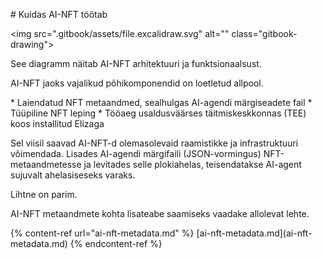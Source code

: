 \# Kuidas AI-NFT töötab

\<img src=\".gitbook/assets/file.excalidraw.svg\" alt=\"\"
class=\"gitbook-drawing\"\>

See diagramm näitab AI-NFT arhitektuuri ja funktsionaalsust.

AI-NFT jaoks vajalikud põhikomponendid on loetletud allpool.

\* Laiendatud NFT metaandmed, sealhulgas AI-agendi märgiseadete fail \*
Tüüpiline NFT leping \* Tööaeg usaldusväärses täitmiskeskkonnas (TEE)
koos installitud Elizaga

Sel viisil saavad AI-NFT-d olemasolevaid raamistikke ja infrastruktuuri
võimendada. Lisades AI-agendi märgifaili (JSON-vormingus)
NFT-metaandmetesse ja levitades selle plokiahelas, teisendatakse
AI-agent sujuvalt ahelasiseseks varaks.

Lihtne on parim.

AI-NFT metaandmete kohta lisateabe saamiseks vaadake allolevat lehte.

{% content-ref url=\"ai-nft-metadata.md\" %}
\[ai-nft-metadata.md\](ai-nft-metadata.md) {% endcontent-ref %}

